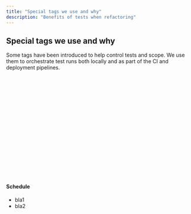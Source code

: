```yaml
---
title: "Special tags we use and why"
description: "Benefits of tests when refactoring"
---
```


## Special tags we use and why

Some tags have been introduced to help control tests and scope. We use them to orchestrate test runs both locally and as part of the CI and deployment pipelines.

<br />
<br />
<br />
<br />
<br />
<br />
<br />
<br />
<br />
<br />
<br />
<br />
<br />
<br />
<br />
<br />

#### **Schedule**

- bla1
- bla2

<br />
<br />
<br />
<br />
<br />
<br />
<br />
<br />
<br />
<br />
<br />
<br />
<br />
<br />
<br />
<br />
